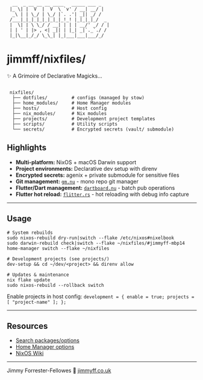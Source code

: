 ```text
  __  _ __ __ __ ____   _____ ___ _    
 |_ \| |  V  |  V  \ `v' / __| __/ |   
  _\ | | \_/ | \_/ |`. .'| _|| _/ /    
 /___|_|_|_|_|_|_|_|_!_! |_|_|_|_/  _  
 |  \| | \ \_/ / __| | | | __/' _/ / | 
 | | ' | |> , <| _|| | |_| _|`._`./ /  
 |_|\__|_/_/ \_\_| |_|___|___|___/_/   

```

# jimmff/nixfiles/

✨ A Grimoire of Declarative Magicks...

```text

 nixfiles/
  ├── dotfiles/         # configs (managed by stow)
  ├── home_modules/     # Home Manager modules
  ├── hosts/            # Host config
  ├── nix_modules/      # Nix modules
  ├── projects/         # Development project templates
  ├── scripts/          # Utility scripts
  └── secrets/          # Encrypted secrets (vault/ submodule)

```

## Highlights

- **Multi-platform:** NixOS + macOS Darwin support
- **Project environments:** Declarative dev setup with direnv
- **Encrypted secrets:** agenix + private submodule for sensitive files
- **Git management:** [`gm.nu`](scripts/git-manager/) - mono repo git manager
- **Flutter/Dart management:** [`dartboard.nu`](scripts/dartboard/) - batch pub operations
- **Flutter hot reload:** [`flitter.rs`](scripts/flitter/) - hot reloading with debug info capture

---

## Usage

```shell
# System rebuilds
sudo nixos-rebuild dry-run|switch --flake /etc/nixos#nixelbook
sudo darwin-rebuild check|switch --flake ~/nixfiles/#jimmyff-mbp14
home-manager switch --flake ~/nixfiles

# Development projects (see projects/)
dev-setup && cd ~/dev/<project> && direnv allow

# Updates & maintenance
nix flake update
sudo nixos-rebuild --rollback switch
```

Enable projects in host config: `development = { enable = true; projects = [ "project-name" ]; };`

---

## Resources

- [Search packages/options](https://search.nixos.org/)
- [Home Manager options](https://home-manager-options.extranix.com/)
- [NixOS Wiki](https://wiki.nixos.org/)

---

Jimmy Forrester-Fellowes 🌈 [jimmyff.co.uk](https://www.jimmyff.co.uk/)
